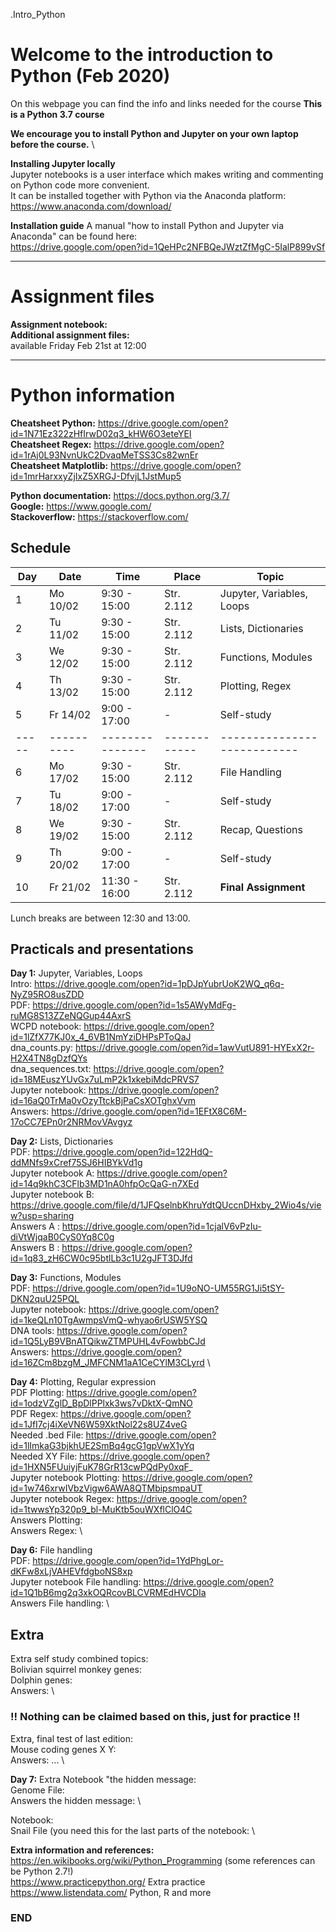 .Intro_Python

# Welcome to the introduction to Python (Feb 2020)

On this webpage you can find the info and links needed for the course
**This is a Python 3.7 course**

**We encourage you to install Python and Jupyter on your own laptop before the course.** \

**Installing Jupyter locally**\
Jupyter notebooks is a user interface which makes writing and commenting on Python code more convenient.\
It can be installed together with Python via the Anaconda platform:\
https://www.anaconda.com/download/

**Installation guide**
A manual "how to install Python and Jupyter via Anaconda" can be found here:\
https://drive.google.com/open?id=1QeHPc2NFBQeJWztZfMgC-5IalP899vSf

--------------------------------------------------------------------------------------
# Assignment files 

**Assignment notebook:**   \
**Additional assignment files:** \
available Friday Feb 21st at 12:00

--------------------------------------------------------------------------------------

# Python information

**Cheatsheet Python:** https://drive.google.com/open?id=1N71Ez322zHfIrwD02q3_kHW6O3eteYEI \
**Cheatsheet Regex:** https://drive.google.com/open?id=1rAj0L93NvnUkC2DvaqMeTSS3Cs82wnEr \
**Cheatsheet Matplotlib:** https://drive.google.com/open?id=1mrHarxxyZjIxZ5XRGJ-DfvjL1JstMup5  

**Python documentation:** https://docs.python.org/3.7/ \
**Google:** https://www.google.com/ \
**Stackoverflow:** https://stackoverflow.com/ 

## Schedule

| Day | Date     | Time          | Place      | Topic                     |
|-----|----------|---------------|------------|---------------------------|
| 1   | Mo 10/02 |  9:30 - 15:00 | Str. 2.112 | Jupyter, Variables, Loops |
| 2   | Tu 11/02 |  9:30 - 15:00 | Str. 2.112 | Lists, Dictionaries       |
| 3   | We 12/02 |  9:30 - 15:00 | Str. 2.112 | Functions, Modules        |
| 4   | Th 13/02 |  9:30 - 15:00 | Str. 2.112 | Plotting, Regex           |
| 5   | Fr 14/02 |  9:00 - 17:00 | -          | Self-study                |
|-----|----------|---------------|------------|---------------------------|
| 6   | Mo 17/02 |  9:30 - 15:00 | Str. 2.112 | File Handling             |
| 7   | Tu 18/02 |  9:00 - 17:00 | -          | Self-study                |
| 8   | We 19/02 |  9:30 - 15:00 | Str. 2.112 | Recap, Questions          |
| 9   | Th 20/02 |  9:00 - 17:00 | -          | Self-study                |
| 10  | Fr 21/02 | 11:30 - 16:00 | Str. 2.112 | **Final Assignment**      |

Lunch breaks are between 12:30 and 13:00.



## Practicals and presentations ###

**Day 1:** Jupyter, Variables, Loops\
Intro: https://drive.google.com/open?id=1pDJpYubrUoK2WQ_q6q-NyZ95RO8usZDD \
PDF: https://drive.google.com/open?id=1s5AWyMdFg-ruMG8S13ZZeNQGup44AxrS \
WCPD notebook: https://drive.google.com/open?id=1lZfX77KJ0x_4_6VB1NmYziDHPsPToQaJ \
dna_counts.py: https://drive.google.com/open?id=1awVutU891-HYExX2r-H2X4TN8gDzfQYs \
dna_sequences.txt: https://drive.google.com/open?id=18MEuszYUvGx7uLmP2k1xkebiMdcPRVS7 \
Jupyter notebook: https://drive.google.com/open?id=16aQ0TrMa0vOzyTtckBjPaCsXOTghxVvm \
Answers: https://drive.google.com/open?id=1EFtX8C6M-17oCC7EPn0r2NRMovVAvgyz   

**Day 2:** Lists, Dictionaries \
PDF: https://drive.google.com/open?id=122HdQ-ddMNfs9xCref75SJ6HIBYkVd1g \
Jupyter notebook A: https://drive.google.com/open?id=14q9khC3CFlb3MD1nA0hfpOcQaG-n7XEd \
Jupyter notebook B: https://drive.google.com/file/d/1JFQselnbKhruYdtQUccnDHxby_2Wio4s/view?usp=sharing \
Answers A : https://drive.google.com/open?id=1cjalV6vPzIu-diVtWjqaB0CyS0Yq8C0g \
Answers B : https://drive.google.com/open?id=1q83_zH6CW0c95btlLb3c1U2gJFT3DJfd

**Day 3:** Functions, Modules \
PDF: https://drive.google.com/open?id=1U9oNO-UM55RG1Ji5tSY-DKN2quU25PQL \
Jupyter notebook: https://drive.google.com/open?id=1keQLn10TgAwmpsVmQ-whyao6rUSW5YSQ \
DNA tools: https://drive.google.com/open?id=1Q5LyB9VBnATQikwZTMPUHL4vFowbbCJd \
Answers: https://drive.google.com/open?id=16ZCm8bzgM_JMFCNM1aA1CeCYlM3CLyrd \


**Day 4:** Plotting, Regular expression \
PDF Plotting: https://drive.google.com/open?id=1odzVZglD_BpDlPPlxk3ws7vDktX-QmNO \
PDF Regex: https://drive.google.com/open?id=1JfI7cj4iXeVN6W59XktNol22s8UZ4veG \
Needed .bed File: https://drive.google.com/open?id=1lImkaG3bjkhUE2SmBq4gcG1gpVwX1yYq \
Needed XY File: https://drive.google.com/open?id=1HXN5FUuiyjFuK78GrR13cwPQdPy0xqF_ \
Jupyter notebook Plotting: https://drive.google.com/open?id=1w746xrwIVbzVigw6AWA8QTMbipsmpaUT \
Jupyter notebook Regex: https://drive.google.com/open?id=1twwsYp320p9_bl-MuKtb5ouWXflClO4C \
Answers Plotting:  \
Answers Regex:  \

**Day 6:** File handling \
PDF: https://drive.google.com/open?id=1YdPhgLor-dKFw8xLjVAHEVfdgboNS8xp \
Jupyter notebook File handling: https://drive.google.com/open?id=1Q1bB6mg2q3xkOQRcovBLCVRMEdHVCDIa \
Answers File handling:  \


## Extra ##
Extra self study combined topics: \
Bolivian squirrel monkey genes:  \
Dolphin genes:  \
Answers:  \

### !! Nothing can be claimed based on this, just for practice !! ###
Extra, final test of last edition:  \
Mouse coding genes X Y:   \
Answers: ... \


**Day 7:** Extra
Notebook "the hidden message:  \
Genome File:  \
Answers the hidden message:  \

Notebook:  \
Snail File (you need this for the last parts of the notebook: \



**Extra information and references:** \
https://en.wikibooks.org/wiki/Python_Programming (some references can be Python 2.7!) \
https://www.practicepython.org/ Extra practice \
https://www.listendata.com/ Python, R and more


### END
